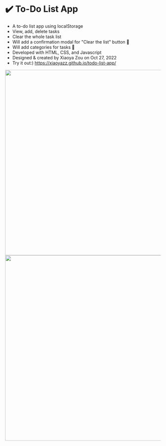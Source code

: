 # ✔️ To-Do List App

- A to-do list app using localStorage
- View, add, delete tasks
- Clear the whole task list
- Will add a confirmation modal for "Clear the list" button 🚧
- Will add categories for tasks 🚧
- Developed with HTML, CSS, and Javascript
- Designed & created by Xiaoya Zou on Oct 27, 2022
- Try it out:) https://xiaoyazz.github.io/todo-list-app/

<img width="600" src="https://user-images.githubusercontent.com/84748829/198783034-ba9d94d1-78d6-44c5-aba0-2a50fdd06860.JPG">
<img width="600" src="https://user-images.githubusercontent.com/84748829/198783350-37c51069-f1dc-44fd-9e77-47c97511273a.JPG">
